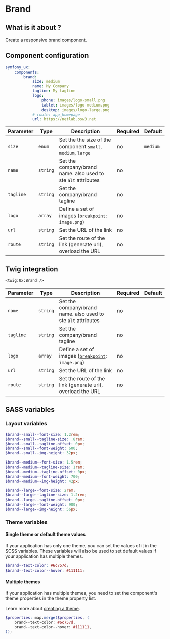 # Brand

## What is it about ?

Create a responsive brand component.

<!-- {"file": "00-default.html", "language": "twig"} -->

## Component configuration

```yaml
symfony_ux:
    components:
        brand:
            size: medium
            name: My Company
            tagline: My tagline
            logo:
                phone: images/logo-small.png
                tablet: images/logo-medium.png
                desktop: images/logo-large.png
            # route: app_homepage
            url: https://netlab.osw3.net
```

| Parameter | Type | Description | Required | Default |
|-|-|-|-|-|
| `size` | `enum` | Set the the size of the component  `small`, `medium`, `large`  | no | `medium` |
| `name` | `string` | Set the company/brand name. also used to ste `alt` attributes | no |  |
| `tagline` | `string` | Set the company/brand tagline | no |  |
| `logo` | `array` | Define a set of images ([`breakpoint`](./../layout/breakpoints.md): `image.png`)| no |  |
| `url` | `string` | Set the URL of the link | no |  |
| `route` | `string` | Set the route of the link (generate url), overload the URL | no |  |

## Twig integration

```twig
<twig:Ux:Brand />
``` 

| Parameter | Type | Description | Required | Default |
|-|-|-|-|-|
| `name` | `string` | Set the company/brand name. also used to ste `alt` attributes | no |  |
| `tagline` | `string` | Set the company/brand tagline | no |  |
| `logo` | `array` | Define a set of images ([`breakpoint`](./../layout/breakpoints.md): `image.png`)| no |  |
| `url` | `string` | Set the URL of the link | no |  |
| `route` | `string` | Set the route of the link (generate url), overload the URL | no |  |

## SASS variables

### Layout variables

```scss
$brand--small--font-size: 1.2rem;
$brand--small--tagline-size: .8rem;
$brand--small--tagline-offset: 0px;
$brand--small--font-weight: 600;
$brand--small--img-height: 32px;

$brand--medium--font-size: 1.5rem;
$brand--medium--tagline-size: 1rem;
$brand--medium--tagline-offset: 0px;
$brand--medium--font-weight: 700;
$brand--medium--img-height: 42px;

$brand--large--font-size: 2rem;
$brand--large--tagline-size: 1.2rem;
$brand--large--tagline-offset: 0px;
$brand--large--font-weight: 900;
$brand--large--img-height: 56px;
```

### Theme variables

#### Single theme or default theme values

If your application has only one theme, you can set the values ​​of it in the SCSS variables.
These variables will also be used to set default values ​​if your application has multiple themes.

```scss
$brand--text-color: #6c757d;
$brand--text-color--hover: #111111;
```

#### Multiple themes

If your application has multiple themes, you need to set the component's theme properties in the theme property list.

Learn more about [creating a theme](./../layout/themes.md).

```scss
$properties: map.merge($properties, (
    brand--text-color: #6c757d,
    brand--text-color--hover: #111111,
));
```